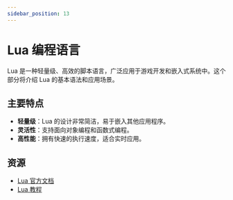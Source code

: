```yaml
---
sidebar_position: 13
---
```


# Lua 编程语言

Lua 是一种轻量级、高效的脚本语言，广泛应用于游戏开发和嵌入式系统中。这个部分将介绍 Lua 的基本语法和应用场景。

## 主要特点
- **轻量级**：Lua 的设计非常简洁，易于嵌入其他应用程序。
- **灵活性**：支持面向对象编程和函数式编程。
- **高性能**：拥有快速的执行速度，适合实时应用。

## 资源
- [Lua 官方文档](https://www.lua.org/manual/5.1/)
- [Lua 教程](https://www.tutorialspoint.com/lua/index.htm)

